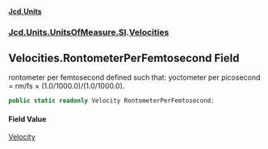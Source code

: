 #### [Jcd.Units](index.md 'index')
### [Jcd.Units.UnitsOfMeasure.SI](Jcd.Units.UnitsOfMeasure.SI.md 'Jcd.Units.UnitsOfMeasure.SI').[Velocities](Velocities.md 'Jcd.Units.UnitsOfMeasure.SI.Velocities')

## Velocities.RontometerPerFemtosecond Field

rontometer per femtosecond defined such that: yoctometer per picosecond = rm/fs × (1.0/1000.0)/(1.0/1000.0).

```csharp
public static readonly Velocity RontometerPerFemtosecond;
```

#### Field Value
[Velocity](Velocity.md 'Jcd.Units.UnitTypes.Velocity')